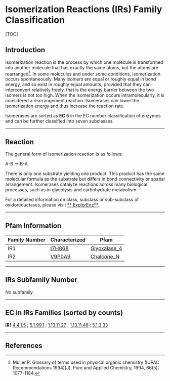 # Isomerization Reactions (IRs) Family Classification

[TOC]

## Introduction

Isomerization reaction is the process by which one molecule is transformed into another molecule that has exactly the
same atoms, but the atoms are rearranged[^1]. In some molecules and under some conditions, isomerization occurs
spontaneously. Many isomers are equal or roughly equal in bond energy, and so exist in roughly equal amounts, provided
that they can interconvert relatively freely, that is the energy barrier between the two isomers is not too high. When
the isomerization occurs intramolecularly, it is considered a rearrangement reaction. Isomerases can lower the
isomerization energy and thus increase the reaction rate.

Isomerases are sorted as **EC 5** in the EC number classification of enzymes and can be further classified into seven
subclasses.

---

## Reaction

The general form of isomerization reaction is as follows:

A-B &rarr; B-A

There is only one substrate yielding one product. This product has the same molecular formula as the substrate but
differs in bond connectivity or spatial arrangement. Isomerases catalyze reactions across many biological processes,
such as in glycolysis and carbohydrate metabolism.

For a detailed information on class, subclass or sub-subclass of oxidoreductases, please visit [**
ExplorEnz**](https://www.enzyme-database.org/class.php).

---

## Pfam Information

| Family Number | Characterized                                    | Pfam                                                      |
| ------------- | ------------------------------------------------ | --------------------------------------------------------- |
| IR1           | [I7H868](https://www.uniprot.org/uniprot/I7H868) | [Glyoxalase_4](https://pfam.xfam.org/family/Glyoxalase_4) |
| IR2           | [V9P0A9](https://www.uniprot.org/uniprot/V9P0A9) | [Chalcone_N](https://pfam.xfam.org/family/Chalcone_N)     |

---

## IRs Subfamily Number

No subfamily.

---

## EC in IRs Families (sorted by counts)

**IR1**
[4.4.1.5](https://www.brenda-enzymes.org/enzyme.php?ecno=4.4.1.5)
; [5.1.99.1](https://www.brenda-enzymes.org/enzyme.php?ecno=5.1.99.1)
; [1.13.11.27](https://www.brenda-enzymes.org/enzyme.php?ecno=1.13.11.27)
; [1.13.11.46](https://www.brenda-enzymes.org/enzyme.php?ecno=1.13.11.46)
; [5.1.3.33](https://www.brenda-enzymes.org/enzyme.php?ecno=5.1.3.33)

---

## References

[^1]:Muller P. Glossary of terms used in physical organic chemistry (IUPAC Recommendations 1994)[J]. Pure and Applied
Chemistry, 1994, 66(5): 1077-1184.
